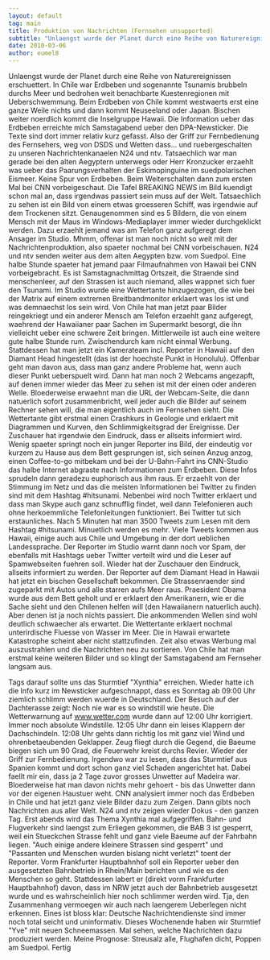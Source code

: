 ```yaml
---
layout: default
tag: main
title: Produktion von Nachrichten (Fernsehen unsupported)
subtitle: "Unlaengst wurde der Planet durch eine Reihe von Naturereignissen erschuettert. In Chile war Erdbeben und sogenannte Tsunamis brubbeln durchs Meer und bedrohen weit benachbarte Kuestenregionen mit Ueberschwemmung. Beim Erdbeben von Chile kommt westwaerts&hellip;"
date: 2010-03-06
author: eumel8
---
```


Unlaengst wurde der Planet durch eine Reihe von Naturereignissen erschuettert. In Chile war Erdbeben und sogenannte Tsunamis brubbeln durchs Meer und bedrohen weit benachbarte Kuestenregionen mit Ueberschwemmung. Beim Erdbeben von Chile kommt westwaerts erst eine ganze Weile nichts und dann kommt Neuseeland oder Japan. Bischen weiter noerdlich kommt die Inselgruppe Hawaii. Die Information ueber das Erdbeben erreichte mich Samstagabend ueber den DPA-Newsticker. Die Texte sind dort immer relativ kurz gefasst. Also der Griff zur Fernbedienung des Fernsehers, weg von DSDS und Wetten dass... und ruebergeschalten zu unseren Nachrichtenkanaelen N24 und ntv. Tatsaechlich war man gerade bei den alten Aegyptern unterwegs oder Herr Kronzucker erzaehlt was ueber das Paarungsverhalten der Eskimopinguine im suedpolarischen Eismeer. Keine Spur von Erdbeben. Beim Weiterschalten dann zum ersten Mal bei CNN vorbeigeschaut. Die Tafel BREAKING NEWS im Bild kuendigt schon mal an, dass irgendwas passiert sein muss auf der Welt. Tatsaechlich zu sehen ist ein Bild von einem etwas groesseren Schiff, was irgendwie auf dem Trockenen sitzt. Genaugenommen sind es 5 Bildern, die von einem Mensch mit der Maus im Windows-Mediaplayer immer wieder durchgeklickt werden. Dazu erzaehlt jemand was am Telefon ganz aufgeregt dem Ansager im Studio. Mhmm, offenar ist man noch nicht so weit mit der Nachrichtenproduktion, also spaeter nochmal bei CNN vorbeischauen. N24 und ntv senden weiter aus dem alten Aegypten bzw. vom Suedpol. Eine halbe Stunde spaeter hat jemand paar Filmaufnahmen von Hawaii bei CNN vorbeigebracht. Es ist Samstagnachmittag Ortszeit, die Straende sind menschenleer, auf den Strassen ist auch niemand, alles wappnet sich fuer den Tsunami. Im Studio wurde eine Wettertante hinzugezogen, die wie bei der Matrix auf einem extremen Breitbandmonitor erklaert was los ist und was demnaechst los sein wird. Von Chile hat man jetzt paar Bilder reingekriegt und ein anderer Mensch am Telefon erzaehlt ganz aufgeregt, waehrend der Hawaiianer paar Sachen im Supermarkt besorgt, die ihn vielleicht ueber eine schwere Zeit bringen. Mittlerweile ist auch eine weitere gute halbe Stunde rum. Zwischendurch kam nicht einmal Werbung. Stattdessen hat man jetzt ein Kamerateam incl. Reporter in Hawaii auf den Diamant Head hingestellt (das ist der hoechste Punkt in Honolulu). Offenbar geht man davon aus, dass man ganz andere Probleme hat, wenn auch dieser Punkt ueberspuelt wird. Dann hat man noch 2 Webcams angezapft, auf denen immer wieder das Meer zu sehen ist mit der einen oder anderen Welle. Bloederweise erwaehnt man die URL der Webcam-Seite, die dann natuerlich sofort zusammenbricht, weil jeder auch die Bilder auf seinem Rechner sehen will, die man eigentlich auch im Fernsehen sieht. Die Wettertante gibt erstmal einen Crashkurs in Geologie und erklaert mit Diagrammen und Kurven, den Schlimmigkeitsgrad der Ereignisse. Der Zuschauer hat irgendwie den Eindruck, dass er allseits informiert wird. Wenig spaeter springt noch ein junger Reporter ins Bild, der eindeutig vor kurzem zu Hause aus dem Bett gesprungen ist, sich seinen Anzug anzog, einen Coffee-to-go mitbekam und bei der U-Bahn-Fahrt ins CNN-Studio das halbe Internet abgraste nach Informationen zum Erdbeben. Diese Infos sprudeln dann geradezu euphorisch aus ihm raus. Er erzaehlt von der Stimmung im Netz und das die meisten Informationen bei Twitter zu finden sind mit dem Hashtag #hitsunami. Nebenbei wird noch Twitter erklaert und dass man Skype auch ganz schnufflig findet, weil dann Telefonieren auch ohne herkoemmliche Telefonleitungen funktioniert. Bei Twitter tut sich erstaunliches. Nach 5 Minuten hat man 3500 Tweets zum Lesen mit dem Hashtag #hitsunami. Minuetlich werden es mehr. Viele Tweets kommen aus Hawaii, einige auch aus Chile und Umgebung in der dort ueblichen Landessprache. Der Reporter im Studio warnt dann noch vor Spam, der ebenfalls mit Hashtags ueber Twitter verteilt wird und die Leser auf Spamwebseiten fuehren soll. Wieder hat der Zuschauer den Eindruck, allseits informiert zu werden. Der Reporter auf dem Diamant Head in Hawaii hat jetzt ein bischen Gesellschaft bekommen. Die Strassenraender sind zugeparkt mit Autos und alle starren aufs Meer raus. Praesident Obama wurde aus dem Bett geholt und er erklaert den Amerikanern, wie er die Sache sieht und den Chilenen helfen will (den Hawaiianern natuerlich auch). Aber denen ist ja noch nichts passiert. Die ankommenden Wellen sind wohl deutlich schwaecher als erwartet. Die Wettertante erklaert nochmal unterirdische Fluesse von Wasser im Meer. Die in Hawaii erwartete Katastrophe scheint aber nicht stattzufinden. Zeit also etwas Werbung mal auszustrahlen und die Nachrichten neu zu sortieren. Von Chile hat man erstmal keine weiteren Bilder und so klingt der Samstagabend am Fernseher langsam aus.

Tags darauf sollte uns das Sturmtief "Xynthia" erreichen. Wieder hatte ich die Info kurz im Newsticker aufgeschnappt, dass es Sonntag ab 09:00 Uhr ziemlich schlimm werden wuerde in Deutschland. Der Besuch auf der Dachterasse zeigt: Noch nie war es so windstill wie heute. Die Wetterwarnung auf www.wetter.com wurde dann auf 12:00 Uhr korrigiert. Immer noch absolute Windstille. 12:05 Uhr dann ein leises Klappern der Dachschindeln. 12:08 Uhr gehts dann richtig los mit ganz viel Wind und ohrenbetaeubenden Geklapper. Zeug fliegt durch die Gegend, die Baeume biegen sich um 90 Grad, die Feuerwehr kreist durchs Revier. 
Wieder der Griff zur Fernbedienung. Irgendwo war zu lesen, dass das Sturmtief aus Spanien kommt und dort schon ganz viel Schaden angerichtet hat. Dabei faellt mir ein, dass ja 2 Tage zuvor grosses Unwetter auf Madeira war. Bloederweise hat man davon nichts mehr gehoert - bis das Unwetter dann vor der eigenen Haustuer weht. CNN analysiert immer noch das Erdbeben in Chile und hat jetzt ganz viele Bilder dazu zum Zeigen. Dann gibts noch Nachrichten aus aller Welt. N24 und ntv zeigen wieder Dokus - den ganzen Tag. Erst abends wird das Thema Xynthia mal aufgegriffen. Bahn- und Flugverkehr sind laengst zum Erliegen gekommen, die BAB 3 ist gesperrt, weil ein Stueckchen Strasse fehlt und ganz viele Baeume auf der Fahrbahn liegen. "Auch einige andere kleinere Strassen sind gesperrt" und "Passanten und Menschen wurden bislang nicht verletzt" toent der Reporter. Vorm Frankfurter Hauptbahnhof soll ein Reporter ueber den ausgesetzten Bahnbetrieb in Rhein/Main berichten und wie es den Menschen so geht. Stattdessen labert er (direkt vorm Frankfurter Hauptbahnhof) davon, dass im NRW jetzt auch der Bahnbetrieb ausgesetzt wurde und es wahrscheinlich hier noch schlimmer werden wird.
Tja, den Zusammenhang vermoegen wir auch nach laengerem Ueberlegen nicht erkennen. Eines ist bloss klar: Deutsche Nachrichtendienste sind immer noch total seicht und uninformativ. Dieses Wochenende haben wir Sturmtief "Yve" mit neuen Schneemassen. Mal sehen, welche Nachrichten dazu produziert werden. Meine Prognose: Streusalz alle, Flughafen dicht, Poppen am Suedpol. Fertig
